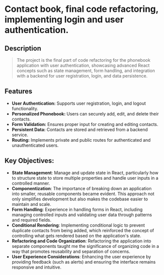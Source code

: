 #  Contact book, final code refactoring, implementing login and user authentication. 

## Description 

>The project is the final part of code refactoring for the phonebook application with user authentication, showcasing advanced React concepts such as state management, form handling, and integration with a backend for user registration, login, and data persistence.

## Features 

- **User Authentication:** Supports user registration, login, and logout functionality.
- **Personalized Phonebook:** Users can securely add, edit, and delete their contacts.
- **Form Validation:** Ensures proper input for creating and editing contacts.
- **Persistent Data:** Contacts are stored and retrieved from a backend service.
- **Routing:** Implements private and public routes for authenticated and unauthenticated users.

## Key Objectives: 

- **State Management**: Manage and update state in React, particularly how to structure state to store multiple properties and handle user inputs in a controlled manner.
- **Componentization**: The importance of breaking down an application into smaller, reusable components became evident. This approach not only simplifies development but also makes the codebase easier to maintain and scale.
- **Form Handling**: Experience in handling forms in React, including managing controlled inputs and validating user data through patterns and required fields.
- **Conditional Rendering**: Implementing conditional logic to prevent duplicate contacts from being added, which reinforced the concept of controlling what gets rendered based on the application's state.
- **Refactoring and Code Organization**: Refactoring the application into separate components taught me the significance of organizing code in a way that promotes reusability and separation of concerns.
- **User Experience Considerations**: Enhancing the user experience by providing feedback (such as alerts) and ensuring the interface remains responsive and intuitive.
